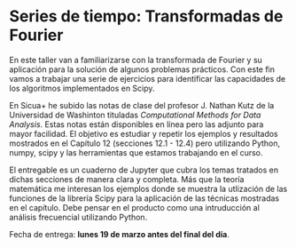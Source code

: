# Series de tiempo: Transformadas de Fourier #

En este taller van a familiarizarse con la transformada de Fourier y su aplicación para la solución de algunos problemas prácticos. Con este fin vamos a trabajar una serie de ejercicios para identificar las capacidades de los algoritmos implementados en Scipy.

En Sicua+ he subido las notas de clase del profesor J. Nathan Kutz de la Universidad de Washinton tituladas *Computational Methods for Data Analysis*. Estas notas están disponibles en línea pero las adjunto para mayor facilidad. El objetivo es estudiar y repetir los ejemplos y resultados mostrados en el Capítulo 12 (secciones 12.1 - 12.4) pero utilizando Python, numpy, scipy y las herramientas que estamos trabajando en el curso.

El entregable es un cuaderno de Jupyter que cubra los temas tratados en dichas secciones de manera clara y completa. Más que la teoría matemática me interesan los ejemplos donde se muestra la utlización de las funciones de la librería Scipy para la aplicación de las técnicas mostradas en el capítulo. Debe pensar en el producto como una intruducción al análisis frecuencial utilizando Python.

Fecha de entrega: **lunes 19 de marzo antes del final del día**.  
